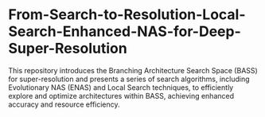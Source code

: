 # From-Search-to-Resolution-Local-Search-Enhanced-NAS-for-Deep-Super-Resolution
This repository introduces the Branching Architecture Search Space (BASS) for super-resolution and presents a series of search algorithms, including Evolutionary NAS (ENAS) and Local Search techniques, to efficiently explore and optimize architectures within BASS, achieving enhanced accuracy and resource efficiency.
